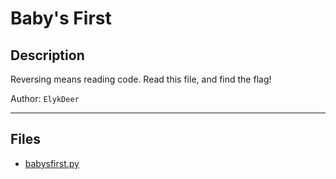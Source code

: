 # Baby's First

## Description

Reversing means reading code. Read this file, and find the flag!

Author: `ElykDeer`

---

## Files

* [babysfirst.py](files/babysfirst.py)


